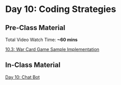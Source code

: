 # Day 10: Coding Strategies

## Pre-Class Material

Total Video Watch Time: **~60 mins**

[10.3: War Card Game Sample Implementation](../../10-javascript-objects/10.3-card-game-example-war.md)

## In-Class Material

[Day 10: Chat Bot](../../in-class-exercises/day-10-chat-bot.md)
